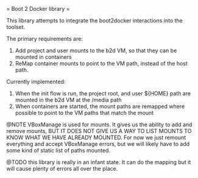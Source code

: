 = Boot 2 Docker library =

This library attempts to integrate the boot2docker interactions into the
toolset.

The primary requirements are:

1. Add project and user mounts to the b2d VM, so that they can be mounted in containers
2. ReMap container mounts to point to the VM path, instead of the host path.

Currently implemented:
1. When the init flow is run, the project root, and user ${HOME} path are mounted in the b2d VM at the /media path
2. When containers are started, the mount paths are remapped where possible to point to the VM paths that match the mount

@NOTE VBoxManage is used for mounts.  It gives us the ability to add and remove mounts, BUT IT DOES NOT GIVE US A WAY TO LIST MOUNTS TO KNOW WHAT WE HAVE ALREADY MOUNTED.
For now we just remount everything and accept VBoxManage errors, but we will likely have to add some kind of static list of paths mounted.

@TODO this library is really in an infant state.  It can do the mapping but it will cause plenty of errors all over the place.
